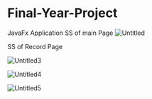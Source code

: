 # Final-Year-Project
 JavaFx Application
 SS of main Page
 ![Untitled](https://user-images.githubusercontent.com/40515487/63585104-c9fd0480-c5b7-11e9-967e-f1e46ab0bc0b.png)
 
SS of Record Page

![Untitled3](https://user-images.githubusercontent.com/40515487/63585279-34ae4000-c5b8-11e9-9926-a61c8fb4e67c.png)

![Untitled4](https://user-images.githubusercontent.com/40515487/63585292-3b3cb780-c5b8-11e9-9257-df71aa508460.png)

![Untitled5](https://user-images.githubusercontent.com/40515487/63585311-47287980-c5b8-11e9-9b7b-593a1043e873.png)

